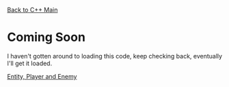 [Back to C++ Main](../)

# Coming Soon

I haven't gotten around to loading this code, keep checking back, eventually I'll get it loaded.

[Entity, Player and Enemy](pageone.md)
